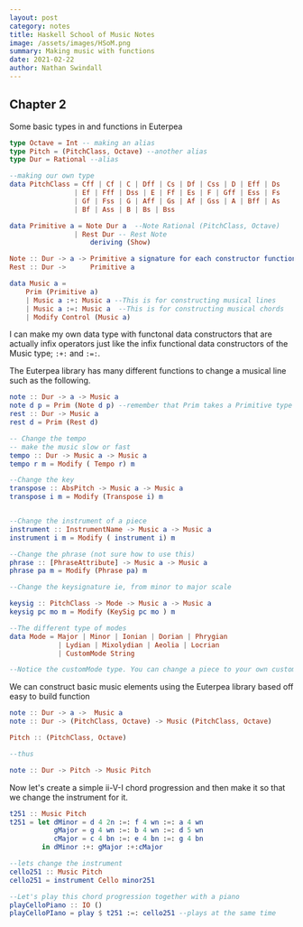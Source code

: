 ```yaml
---
layout: post
category: notes
title: Haskell School of Music Notes
image: /assets/images/HSoM.png
summary: Making music with functions
date: 2021-02-22
author: Nathan Swindall
---
```



## Chapter 2


Some basic types in and functions in Euterpea

```elm
type Octave = Int -- making an alias
type Pitch = (PitchClass, Octave) --another alias
type Dur = Rational --alias

--making our own type
data PitchClass = Cff | Cf | C | Dff | Cs | Df | Css | D | Eff | Ds 
                | Ef | Fff | Dss | E | Ff | Es | F | Gff | Ess | Fs 
                | Gf | Fss | G | Aff | Gs | Af | Gss | A | Bff | As 
                | Bf | Ass | B | Bs | Bss

data Primitive a = Note Dur a  --Note Rational (PitchClass, Octave) 
                | Rest Dur -- Rest Note
                    deriving (Show)

Note :: Dur -> a -> Primitive a signature for each constructor function
Rest :: Dur ->      Primitive a

data Music a = 
    Prim (Primitive a)
    | Music a :+: Music a --This is for constructing musical lines
    | Music a :=: Music a  --This is for constructing musical chords
    | Modify Control (Music a)
```


I can make my own data type with functonal data constructors that are actually infix operators just like the infix functional data constructors of the Music type; `:+:` and `:=:`. 

The Euterpea library has many different functions to change a musical line such as the following.

```elm
note :: Dur -> a -> Music a
note d p = Prim (Note d p) --remember that Prim takes a Primitive type which is a Note or Rest
rest :: Dur -> Music a 
rest d = Prim (Rest d)

-- Change the tempo
-- make the music slow or fast
tempo :: Dur -> Music a -> Music a 
tempo r m = Modify ( Tempo r) m

--Change the key
transpose :: AbsPitch -> Music a -> Music a
transpose i m = Modify (Transpose i) m 


--Change the instrument of a piece
instrument :: InstrumentName -> Music a -> Music a 
instrument i m = Modify ( instrument i) m 

--Change the phrase (not sure how to use this)
phrase :: [PhraseAttribute] -> Music a -> Music a 
phrase pa m = Modify (Phrase pa) m 

--Change the keysignature ie, from minor to major scale

keysig :: PitchClass -> Mode -> Music a -> Music a 
keysig pc mo m = Modify (KeySig pc mo ) m

--The different type of modes
data Mode = Major | Minor | Ionian | Dorian | Phrygian
            | Lydian | Mixolydian | Aeolia | Locrian 
            | CustomMode String 

--Notice the customMode type. You can change a piece to your own customer scaling maybe

```

We can construct basic music elements using the Euterpea library based off easy to build function

```elm
note :: Dur -> a ->  Music a
note :: Dur -> (PitchClass, Octave) -> Music (PitchClass, Octave)

Pitch :: (PitchClass, Octave)

--thus 

note :: Dur -> Pitch -> Music Pitch
```

Now let's create a simple ii-V-I chord progression and then make it so that we change the instrument for it. 

```elm
t251 :: Music Pitch
t251 = let dMinor = d 4 2n :=: f 4 wn :=: a 4 wn
           gMajor = g 4 wn :=: b 4 wn :=: d 5 wn 
           cMajor = c 4 bn :=: e 4 bn :=: g 4 bn
        in dMinor :+: gMajor :+:cMajor

--lets change the instrument
cello251 :: Music Pitch
cello251 = instrument Cello minor251

--Let's play this chord progression together with a piano
playCelloPiano :: IO ()
playCelloPIano = play $ t251 :=: cello251 --plays at the same time
```











